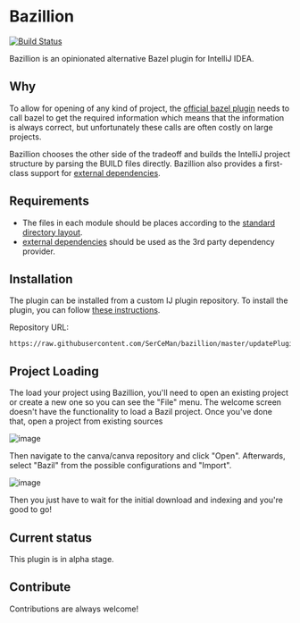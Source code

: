 # Bazillion
[![Build Status](https://travis-ci.org/SerCeMan/bazillion.svg?branch=master)](https://travis-ci.org/SerCeMan/bazillion)

Bazillion is an opinionated alternative Bazel plugin for IntelliJ IDEA.

## Why

To allow for opening of any kind of project, the [official bazel plugin](https://github.com/bazelbuild/intellij) needs to call bazel to get the required information which means that the information is always correct, but unfortunately these calls are often costly on large projects. 

Bazillion chooses the other side of the tradeoff and builds the IntelliJ project structure by parsing the BUILD files directly. Bazillion also provides a first-class support for [external dependencies](https://github.com/bazelbuild/rules_jvm_external). 

## Requirements

* The files in each module should be places according to the [standard directory layout](https://maven.apache.org/guides/introduction/introduction-to-the-standard-directory-layout.html).
* [external dependencies](https://github.com/bazelbuild/rules_jvm_external) should be used as the 3rd party dependency provider.  

## Installation

The plugin can be installed from a custom IJ plugin repository. To install the plugin, you can follow [these instructions](https://www.jetbrains.com/help/idea/managing-plugins.html#repos). 

Repository URL:
```
https://raw.githubusercontent.com/SerCeMan/bazillion/master/updatePlugins.xml
```

## Project Loading

The load your project using Bazillion, you'll need to open an existing project or create a new one so you can see the "File" menu. The welcome screen doesn't have the functionality to load a Bazil project. Once you've done that, open a project from existing sources

![image](https://user-images.githubusercontent.com/55791582/81141004-a0053a00-8fae-11ea-9b21-31c7c184de4b.png)

Then navigate to the canva/canva repository and click "Open". Afterwards, select "Bazil" from the possible configurations and "Import".

![image](https://user-images.githubusercontent.com/55791582/81141299-8e706200-8faf-11ea-8ce0-c7c650f195f6.png)

Then you just have to wait for the initial download and indexing and you're good to go!

## Current status

This plugin is in alpha stage.

## Contribute

Contributions are always welcome!
